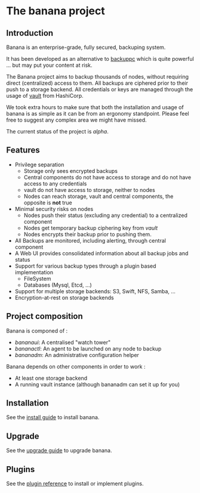 # The banana project

## Introduction

Banana is an enterprise-grade, fully secured, backuping system.

It has been developed as an alternative to [backuppc](http://backuppc.sourceforge.net) which is quite powerful ... but may put your content at risk.

The Banana project aims to backup thousands of nodes, without requiring direct (centralized) access to them.
All backups are ciphered prior to their push to a storage backend.
All credentials or keys are managed through the usage of [vault](https://www.vaultproject.io/) from HashiCorp.

We took extra hours to make sure that both the installation and usage of banana is as simple as it can be from an ergonomy standpoint. Please feel free to suggest any complex area we might have missed.

The current status of the project is *alpha*.

## Features

* Privilege separation
	* Storage only sees encrypted backups
	* Central components do not have access to storage and do not have access to any credentials
	* vault do not have access to storage, neither to nodes
	* Nodes can reach storage, vault and central components, the opposite is **not** true
* Minimal security risks on nodes
	* Nodes push their status (excluding any credential) to a centralized component
	* Nodes get temporary backup ciphering key from *vault*
	* Nodes encrypts their backup prior to pushing them.
* All Backups are monitored, including alerting, through central component
* A Web UI provides consolidated information about all backup jobs and status
* Support for various backup types through a plugin based implementation
	* FileSystem
	* Databases (Mysql, Etcd, ...)
* Support for multiple storage backends: S3, Swift, NFS, Samba, ...
* Encryption-at-rest on storage backends

## Project composition

Banana is componed of :
* *bananaui*: A centralised "watch tower"
* *bananactl*: An agent to be launched on any node to backup
* *bananadm*: An administrative configuration helper

Banana depends on other components in order to work :
* At least one storage backend
* A running vault instance (although bananadm can set it up for you)

## Installation

See the [install guide](docs/INSTALLATION.md) to install banana.

## Upgrade

See the [upgrade guide](docs/UPGRADE.md) to upgrade banana.

## Plugins

See the [plugin reference](docs/PLUGINS.md) to install or implement plugins.

